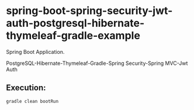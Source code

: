 # spring-boot-spring-security-jwt-auth-postgresql-hibernate-thymeleaf-gradle-example

Spring Boot Application.

PostgreSQL-Hibernate-Thymeleaf-Gradle-Spring Security-Spring MVC-Jwt Auth

## Execution:

`gradle clean bootRun`
